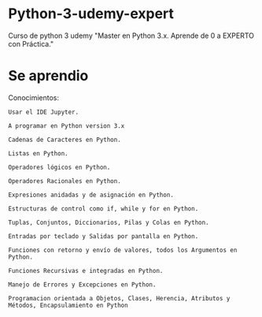 # Python-3-udemy-expert
Curso de python 3 udemy "Master en Python 3.x. Aprende de 0 a EXPERTO con Práctica." 


# Se aprendio
Conocimientos:

    Usar el IDE Jupyter.

    A programar en Python version 3.x

    Cadenas de Caracteres en Python.

    Listas en Python.

    Operadores lógicos en Python.

    Operadores Racionales en Python.

    Expresiones anidadas y de asignación en Python.

    Estructuras de control como if, while y for en Python.

    Tuplas, Conjuntos, Diccionarios, Pilas y Colas en Python.

    Entradas por teclado y Salidas por pantalla en Python.

    Funciones con retorno y envío de valores, todos los Argumentos en Python.

    Funciones Recursivas e integradas en Python.

    Manejo de Errores y Excepciones en Python.

    Programacion orientada a Objetos, Clases, Herencia, Atributos y Métodos, Encapsulamiento en Python